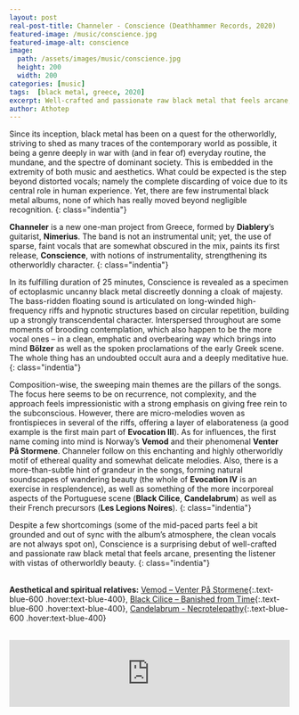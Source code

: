 ```yaml
---
layout: post
real-post-title: Channeler - Conscience (Deathhammer Records, 2020)
featured-image: /music/conscience.jpg
featured-image-alt: conscience
image:
  path: /assets/images/music/conscience.jpg
  height: 200
  width: 200
categories: [music]
tags:  [black metal, greece, 2020]
excerpt: Well-crafted and passionate raw black metal that feels arcane, presenting the listener with vistas of otherworldly beauty.
author: Athotep
---
```


Since its inception, black metal has been on a quest for the otherworldly, striving to shed as many traces of the contemporary world as possible, it being a genre deeply in war with (and in fear of) everyday routine, the mundane, and the spectre of dominant society. This is embedded in the extremity of both music and aesthetics. What could be expected is the step beyond distorted vocals; namely the complete discarding of voice due to its central role in human experience. Yet, there are few instrumental black metal albums, none of which has really moved beyond negligible recognition.
{: class="indentia"}

**Channeler** is a new one-man project from Greece, formed by **Diablery**’s guitarist, **Nimerius**. The band is not an instrumental unit; yet, the use of sparse, faint vocals that are somewhat obscured in the mix, paints its first release, **Conscience**, with notions of instrumentality, strengthening its otherworldly character.
{: class="indentia"}

In its fulfilling duration of 25 minutes, Conscience is revealed as a specimen of ectoplasmic uncanny black metal discreetly donning a cloak of majesty. The bass-ridden floating sound is articulated on long-winded high-frequency riffs and hypnotic structures based on circular repetition, building up a strongly transcendental character. Interspersed throughout are some moments of brooding contemplation, which also happen to be the more vocal ones – in a clean, emphatic and overbearing way which brings into mind **Bölzer** as well as the spoken proclamations of the early Greek scene. The whole thing has an undoubted occult aura and a deeply meditative hue.
{: class="indentia"}

Composition-wise, the sweeping main themes are the pillars of the songs. The focus here seems to be on recurrence, not complexity, and the approach feels impressionistic with a strong emphasis on giving free rein to the subconscious. However, there are micro-melodies woven as frontispieces in several of the riffs, offering a layer of elaborateness (a good example is the first main part of **Evocation III**). As for influences, the first name coming into mind is Norway’s **Vemod** and their phenomenal **Venter På Stormene**. Channeler follow on this enchanting and highly otherworldly motif of ethereal quality and somewhat delicate melodies. Also, there is a more-than-subtle hint of grandeur in the songs, forming natural soundscapes of wandering beauty (the whole of **Evocation IV** is an exercise in resplendence), as well as something of the more incorporeal aspects of the Portuguese scene (**Black Cilice**, **Candelabrum**) as well as their French precursors (**Les Legions Noires**).
{: class="indentia"}

Despite a few shortcomings (some of the mid-paced parts feel a bit grounded and out of sync with the album’s atmosphere, the clean vocals are not always spot on), Conscience is a surprising debut of well-crafted and passionate raw black metal that feels arcane, presenting the listener with vistas of otherworldly beauty.
{: class="indentia"}  
<br>

**Aesthetical and spiritual relatives:** [Vemod –  Venter På Stormene](https://vemod.bandcamp.com/album/venter-p-stormene){:.text-blue-600 .hover:text-blue-400}, [Black Cilice – Banished from Time](https://www.youtube.com/watch?v=M_5kdIhx_to){:.text-blue-600 .hover:text-blue-400}, [Candelabrum - Necrotelepathy](https://www.youtube.com/watch?v=q0gqLR9Mp0I){:.text-blue-600 .hover:text-blue-400}  
<br>
<iframe style="border: 0; width: 100%; height: 120px;" src="https://bandcamp.com/EmbeddedPlayer/album=2581949436/size=large/bgcol=ffffff/linkcol=0687f5/tracklist=false/artwork=small/transparent=true/" seamless><a href="http://channeleroracle.bandcamp.com/album/conscience-ep">Conscience (EP) by Channeler</a></iframe>